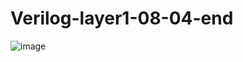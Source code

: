 # Verilog-layer1-08-04-end
![image](https://github.com/YunJoongChul/Verilog-layer1-08-04-end/assets/86291432/2076d6e4-fb0f-406a-a121-246d86244905)
